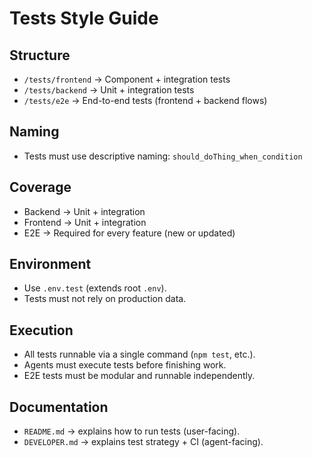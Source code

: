 # Tests Style Guide

## Structure
- `/tests/frontend` → Component + integration tests
- `/tests/backend` → Unit + integration tests
- `/tests/e2e` → End-to-end tests (frontend + backend flows)

## Naming
- Tests must use descriptive naming:
  `should_doThing_when_condition`

## Coverage
- Backend → Unit + integration
- Frontend → Unit + integration
- E2E → Required for every feature (new or updated)

## Environment
- Use `.env.test` (extends root `.env`).
- Tests must not rely on production data.

## Execution
- All tests runnable via a single command (`npm test`, etc.).
- Agents must execute tests before finishing work.
- E2E tests must be modular and runnable independently.

## Documentation
- `README.md` → explains how to run tests (user-facing).
- `DEVELOPER.md` → explains test strategy + CI (agent-facing).
